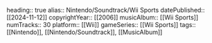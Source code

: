 heading:: true
alias:: Nintendo/Soundtrack/Wii Sports
datePublished:: [[2024-11-12]]
copyrightYear:: [[2006]]
musicAlbum:: [[Wii Sports]]
numTracks:: 30
platform:: [[Wii]] 
gameSeries:: [[Wii Sports]]
tags:: [[Nintendo]], [[Nintendo/Soundtrack]], [[MusicAlbum]]
